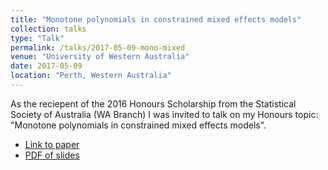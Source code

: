 ```yaml
---
title: "Monotone polynomials in constrained mixed effects models"
collection: talks
type: "Talk"
permalink: /talks/2017-05-09-mono-mixed
venue: "University of Western Australia"
date: 2017-05-09
location: "Perth, Western Australia"
---
```


As the reciepent of the 2016 Honours Scholarship from the Statistical Society of Australia (WA Branch) I was invited to talk on my Honours topic: "Monotone polynomials in constrained mixed effects models". 

* [Link to paper](https://bonstats.github.io/publication/2018-mixed-effects-constrained-polynomials)
* [PDF of slides](https://bonstats.github.io/files/talk_2017_may_ssa_wa_honours.pdf)
